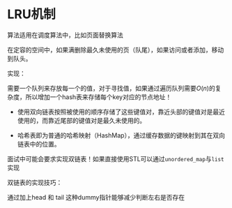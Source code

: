 # LRU机制

算法适用在调度算法中，比如页面替换算法

在定容的空间中，如果满删除最久未使用的页（队尾），如果访问或者添加，移动到队头。

实现：

需要一个队列来存放每一个的值，对于寻找值，如果通过遍历队列需要$O(n)$的复杂度，所以增加一个hash表来存储每个key对应的节点地址！

- 使用双向链表按照被使用的顺序存储了这些键值对，靠近头部的键值对是最近使用的，而靠近尾部的键值对是最久未使用的。

- 哈希表即为普通的哈希映射（HashMap），通过缓存数据的键映射到其在双向链表中的位置。

面试中可能会要求实现双链表！如果直接使用STL可以通过`unordered_map`与`list`实现

双链表的实现技巧：

通过加上head 和 tail 这种dummy指针能够减少判断左右是否存在